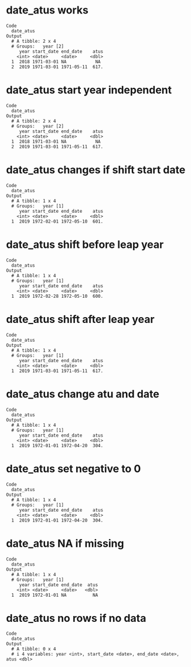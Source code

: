 # date_atus works

    Code
      date_atus
    Output
      # A tibble: 2 x 4
      # Groups:   year [2]
         year start_date end_date    atus
        <int> <date>     <date>     <dbl>
      1  2018 1971-03-01 NA           NA 
      2  2019 1971-03-01 1971-05-11  617.

# date_atus start year independent

    Code
      date_atus
    Output
      # A tibble: 2 x 4
      # Groups:   year [2]
         year start_date end_date    atus
        <int> <date>     <date>     <dbl>
      1  2018 1971-03-01 NA           NA 
      2  2019 1971-03-01 1971-05-11  617.

# date_atus changes if shift start date

    Code
      date_atus
    Output
      # A tibble: 1 x 4
      # Groups:   year [1]
         year start_date end_date    atus
        <int> <date>     <date>     <dbl>
      1  2019 1972-02-01 1972-05-10  601.

# date_atus shift before leap year

    Code
      date_atus
    Output
      # A tibble: 1 x 4
      # Groups:   year [1]
         year start_date end_date    atus
        <int> <date>     <date>     <dbl>
      1  2019 1972-02-28 1972-05-10  600.

# date_atus shift after leap year

    Code
      date_atus
    Output
      # A tibble: 1 x 4
      # Groups:   year [1]
         year start_date end_date    atus
        <int> <date>     <date>     <dbl>
      1  2019 1971-03-01 1971-05-11  617.

# date_atus change atu and date

    Code
      date_atus
    Output
      # A tibble: 1 x 4
      # Groups:   year [1]
         year start_date end_date    atus
        <int> <date>     <date>     <dbl>
      1  2019 1972-01-01 1972-04-20  304.

# date_atus set negative to 0

    Code
      date_atus
    Output
      # A tibble: 1 x 4
      # Groups:   year [1]
         year start_date end_date    atus
        <int> <date>     <date>     <dbl>
      1  2019 1972-01-01 1972-04-20  304.

# date_atus NA if missing

    Code
      date_atus
    Output
      # A tibble: 1 x 4
      # Groups:   year [1]
         year start_date end_date  atus
        <int> <date>     <date>   <dbl>
      1  2019 1972-01-01 NA          NA

# date_atus no rows if no data

    Code
      date_atus
    Output
      # A tibble: 0 x 4
      # i 4 variables: year <int>, start_date <date>, end_date <date>, atus <dbl>

